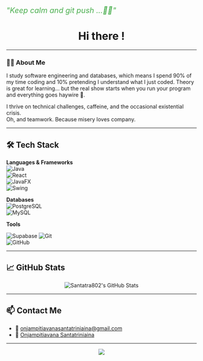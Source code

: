 <p align="left" style="font-size:20px; color:#4CAF50;">
  <em>"Keep calm and git push ...🤟🏻"</em>
</p>

<h1 align="center">Hi there !</h1>

---

### 👩‍💻 About Me

I study software engineering and databases, which means I spend 90% of my time coding and 10% pretending I understand what I just coded.
Theory is great for learning… but the real show starts when you run your program and everything goes haywire 🥂.

I thrive on technical challenges, caffeine, and the occasional existential crisis.  
Oh, and teamwork. Because misery loves company.

---

## 🛠️ Tech Stack

**Languages & Frameworks**  
![Java](https://img.shields.io/badge/-Java-007396?style=for-the-badge&logo=java&logoColor=white)  
![React](https://img.shields.io/badge/-React-20232A?style=for-the-badge&logo=react&logoColor=61DAFB)  
![JavaFX](https://img.shields.io/badge/-JavaFX-0095D5?style=for-the-badge&logo=java&logoColor=white)  
![Swing](https://img.shields.io/badge/-Swing-007396?style=for-the-badge&logo=java&logoColor=white)

**Databases**  
![PostgreSQL](https://img.shields.io/badge/-PostgreSQL-232F3E?style=for-the-badge&logo=postgresql&logoColor=white)  
![MySQL](https://img.shields.io/badge/-MySQL-1A1A1A?style=for-the-badge&logo=mysql&logoColor=white)  

**Tools**

![Supabase](https://img.shields.io/badge/-Supabase-0E1117?style=for-the-badge&logo=supabase&logoColor=3ECF8E)
![Git](https://img.shields.io/badge/-Git-0D1117?style=for-the-badge&logo=git&logoColor=F05032)  
![GitHub](https://img.shields.io/badge/-GitHub-1A1A1A?style=for-the-badge&logo=github&logoColor=white)

---

## 📈 GitHub Stats

<p align="center">
  <img src="https://github-readme-stats.vercel.app/api?username=Santatra802&show_icons=true&theme=tokyonight" alt="Santatra802's GitHub Stats" />
</p>

---

## 📫 Contact Me

- 💌 [onjampitiavanasantatriniaina@gmail.com](mailto:onjampitiavanasantatriniaina@gmail.com)
- 💼 [Onjampitiavana Santatriniaina](https://www.linkedin.com/in/onjampitiavana-santatriniaina)

---

<p align="center">
  <img src="https://capsule-render.vercel.app/api?type=waving&color=0E1117&height=120&section=footer"/>
</p>
